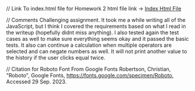 // Link To index.html file for Homework 2
html file link -> [ Index Html File](index.html)

// Comments
Challenging assignment. It took me a while writing all of the JavaScript, but I think I covered the requirements based on what I read in the writeup (hopefully didnt miss anything). I also tested again the test cases as well to make sure everything seems okay and it passed the basic tests. It also can continue a calculation when multiple operators are selected and can negate numbers as well. It will not print another value to the history if the user clicks equal twice.

// Citation for Roboto Font From Google Fonts
Robertson, Christian, "Roboto", Google Fonts, https://fonts.google.com/specimen/Roboto, Accessed 29 Sep. 2023.